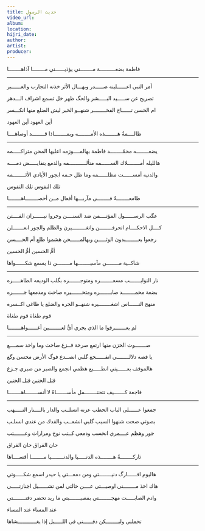 ```yaml
---
title: حديث الرسول
video_url:
album:
location:
hijri_date:
author:
artist:
producer:
---
```


 فاطمة بضعــــــــــة مــــــــني          يؤذيــــــني مــــــــا آذاهــــــــا

* * *

أمر النبي اعــــــلينه صـــــدر          وبهـــال الأثر          خذنه التجارب والعــــــبر

تصريح عن ســـــيد البـــــشر          والحگ ظهر          خل تسمع اشراف الـــدهر

ام الحسن تــــــاج الفخــــــــر          شنهــو الخبر          ليش الضلع منها انكـــسر

أين العهود          أين العهود

ظالــــمةٌ هــــــــذه الأمــــــــه          وبمــــــــاذا قــــــــد أوصاهــــا

* * *

يضعــــــــه محمّــــــــد فاطمة          بهالمــــوزمه          اعليها المحن متراكـــــمه

هالليله أمــــــــلاك الســــــمه          متألـــــــــــمه          والدمع يتفايـــــض دمــــه

والدنيه أمســــــت مظلــــــمه          وما ظل حـمه          ابجور الأيادي الأئــــــــمه

تلك النفوس          تلك النفوس

طامعــــــــةٌ فــــــــي مآربـــها          أفعال مــن أحصــــــــاهــــــــا

* * *

عگب الرســــــول المؤتــــمن          ضد السنــــن          وجروا نيــــــران الفــــتن

كــــل الاحكــــام اتحرفــــــــن          واتغـــــــــيرن          والظلم والجور انعـــــــلن

رجعوا يعــــــــبدون الوثـــــن          وبهالمــــــحن          هشموا ظلع أم الحــــسن

أمُّ الحسين          أمُّ الحسين

شاكــية مــــــــن مآسيــــــــها          مــــــــن ذا يسمع شكــــــواها

* * *

نار النوايـــــــب مسعــــــــره          ومتوجـــــــره          بگلب الوديعه الطاهـــــره

بضعة محمــــــــد صابـــــــره          ومتحـــــــيره          صاحت ومدمعها جـــــــره

منهج النــــــاس اشغــــــــيره          شنهــو الجره          والضلع يا طاغي اكــسره

قوم طغاة          قوم طغاة

لم يعـــــــرفوا ما الذي يجري          أيُّ لعــــــــين أغــــــواهــــــــا

* * *

صـــــــوت الحزن منها ارتفع          صرخة فــزع          صاحت وما واحد سمــــع

يا فضه دلالــــــــي انفــــــجع          گلبي انصــدع          فوگ الأرض محسن وگع

هالموقف بعــــــيني انطـــــبع          هظمي انجمع          والصبر من صبري جـزع

قتل الجنين          قتل الجنين

فاجعة كـــــــيف تتحتــــــــمل          مأســـــــاةٌ لا أنســــــــاهــــــــا

* * *

جمعوا عــــــلى الباب الحطب          عزنه انسلــب          والدار بالــــنار التـــــهب

بصوتي صحت شنهوا السبب          گلبي انشعــب          والفدك من عندي انسلـب

جور وهظم عــــمري انحسب          ودمعي كــتب          نوح ومرارات وعـــــــتب

حان الفراق          حان الفراق

تاركــــــــةٌ هــــــــذه الدنـــــيا          والدنــــــــيا مــــــــا أقســــاها

* * *

هاليوم افــــــارگ دنيــــــــتي          ومن دمعـــتي          يا حيدر اسمع شكـــــوتي

هاك اخذ مــــــــني اوصيـــتي          عــــن حالتي          لمن تشــــــيل اجنازتـــــي

وادم الصابـــــت مهجــــــــتي          بمصيـــــــبتي          ما ريد تحضر دفنــــــــتي

عند المساء          عند المساء

تحملني وليــــــــكن دفــــــني          في اللـــــيل إذا يغــــــــــــشاها
